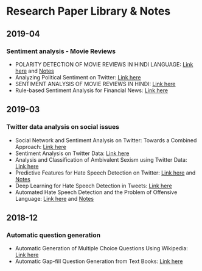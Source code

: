 # Research Paper Library & Notes

## 2019-04
### Sentiment analysis - Movie Reviews
   - POLARITY DETECTION OF MOVIE REVIEWS IN HINDI LANGUAGE: [Link here](https://github.com/hellomasaya/Research-Papers/blob/master/Papers/moviereviews.pdf) and [Notes](https://github.com/hellomasaya/Research-Papers/blob/master/Notes/polarity-detection-hindi-movie-reviews.md)
   - Analyzing Political Sentiment on Twitter: [Link here](https://github.com/hellomasaya/Research-Papers/blob/master/Papers/SentimentAnalysis.pdf)
   - SENTIMENT ANALYSIS OF MOVIE REVIEWS IN HINDI: [Link here](https://github.com/hellomasaya/Research-Papers/blob/master/Papers/moviereview2.pdf)
   - Rule-based Sentiment Analysis for Financial News: [Link here](https://github.com/hellomasaya/Research-Papers/blob/master/Papers/07379415.pdf)
   
## 2019-03
### Twitter data analysis on social issues
  - Social Network and Sentiment Analysis on Twitter: Towards a Combined Approach: [Link here](http://ceur-ws.org/Vol-1489/paper-06.pdf)
  - Sentiment Analysis on Twitter Data: [Link here](https://www.ijcsmc.com/docs/papers/June2016/V5I6201690.pdf)
  - Analysis and Classification of Ambivalent Sexism using Twitter Data: [Link here](https://github.com/hellomasaya/Research-Papers/blob/master/Papers/sexism-twitterdata.pdf)
  - Predictive Features for Hate Speech Detection on Twitter: [Link here](https://github.com/hellomasaya/Research-Papers/blob/master/Papers/HateSpeechDetection.pdf) and [Notes](https://github.com/hellomasaya/Research-Papers/blob/master/Notes/Predictive-Features-for-Hate-Speech-Detection-on-Twitter.md)
  - Deep Learning for Hate Speech Detection in Tweets: [Link here](https://github.com/hellomasaya/Research-Papers/blob/master/Papers/Deep_Learning_for_Hate_Speech_Detection_in_Tweets_(Pinkesh_Badjatiya_and_others).pdf)
  - Automated Hate Speech Detection and the Problem of Offensive Language: [Link here](https://arxiv.org/pdf/1703.04009.pdf) and [Notes](https://github.com/hellomasaya/Research-Papers/blob/master/Notes/Automated-Hate-Speech-Detection-and-the-Problem-of-Offensive-Language.md)

## 2018-12
### Automatic question generation
  - Automatic Generation of Multiple Choice Questions Using Wikipedia: [Link here](https://link.springer.com/content/pdf/10.1007%2F978-3-642-45062-4_104.pdf)
  - Automatic Gap-fill Question Generation from Text Books: [Link here](http://delivery.acm.org/10.1145/2050000/2043139/p56-agarwal.pdf?ip=14.139.82.6&id=2043139&acc=OPEN&key=045416EF4DDA69D9%2E1E2B3508530718A8%2E4D4702B0C3E38B35%2E6D218144511F3437&__acm__=1551522287_2c0712d7794edfaf92c21874e1f02e84)
